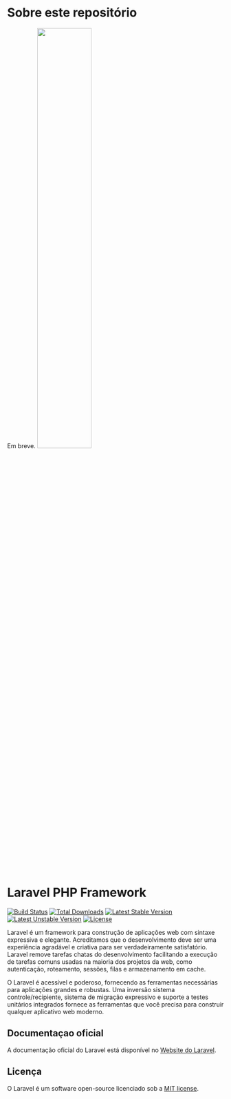 # Sobre este repositório
Em breve.
<img src="https://raw.githubusercontent.com/agabardo/olaMundo/master/public/img/imagens-github/desktop.jpg" width="50%" alt=""/>
# Laravel PHP Framework

[![Build Status](https://travis-ci.org/laravel/framework.svg)](https://travis-ci.org/laravel/framework)
[![Total Downloads](https://poser.pugx.org/laravel/framework/d/total.svg)](https://packagist.org/packages/laravel/framework)
[![Latest Stable Version](https://poser.pugx.org/laravel/framework/v/stable.svg)](https://packagist.org/packages/laravel/framework)
[![Latest Unstable Version](https://poser.pugx.org/laravel/framework/v/unstable.svg)](https://packagist.org/packages/laravel/framework)
[![License](https://poser.pugx.org/laravel/framework/license.svg)](https://packagist.org/packages/laravel/framework)

Laravel é um framework para construção de aplicações web com sintaxe expressiva e elegante. Acreditamos que o desenvolvimento deve ser uma experiência agradável e criativa para ser verdadeiramente satisfatório. Laravel remove tarefas chatas do desenvolvimento facilitando a execução de tarefas comuns usadas na maioria dos projetos da web, como autenticação, roteamento, sessões, filas e armazenamento em cache.

O Laravel é acessível e poderoso, fornecendo as ferramentas necessárias para aplicações grandes e robustas. Uma inversão sistema controle/recipiente, sistema de migração expressivo e suporte a testes unitários integrados fornece as ferramentas que você precisa para construir qualquer aplicativo web moderno.

## Documentaçao oficial
A documentação oficial do Laravel está disponível no [Website do Laravel](http://laravel.com/docs).


## Licença
O Laravel é um software open-source licenciado sob a [MIT license](http://opensource.org/licenses/MIT).
